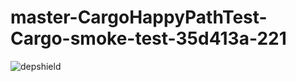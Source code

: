# master-CargoHappyPathTest-Cargo-smoke-test-35d413a-221

![depshield](https://depshield.sonatype.org/badges/depshield-prod/master-CargoHappyPathTest-Cargo-smoke-test-35d413a-221/depshield.svg)